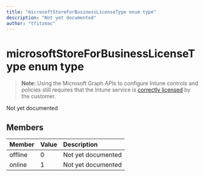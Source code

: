 ```yaml
---
title: "microsoftStoreForBusinessLicenseType enum type"
description: "Not yet documented"
author: "tfitzmac"
---
```


# microsoftStoreForBusinessLicenseType enum type

> **Note:** Using the Microsoft Graph APIs to configure Intune controls and policies still requires that the Intune service is [correctly licensed](https://go.microsoft.com/fwlink/?linkid=839381) by the customer.

Not yet documented

## Members
|Member|Value|Description|
|:---|:---|:---|
|offline|0|Not yet documented|
|online|1|Not yet documented|



